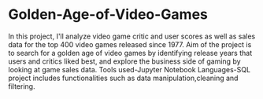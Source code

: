 # Golden-Age-of-Video-Games
In this project, I'll analyze video game critic and user scores as well as sales data for the top 400 video games released since 1977. Aim of the project is to search for a golden age of video games by identifying release years that users and critics liked best, and explore the business side of gaming by looking at game sales data.
Tools used-Jupyter Notebook
Languages-SQL
project includes functionalities such as data manipulation,cleaning and filtering.
